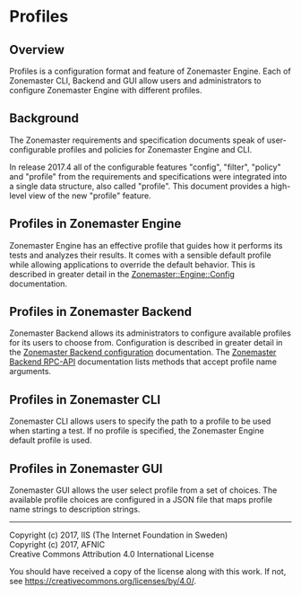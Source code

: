 # Profiles

## Overview

Profiles is a configuration format and feature of Zonemaster Engine.
Each of Zonemaster CLI, Backend and GUI allow users and administrators to configure Zonemaster Engine with different profiles.


## Background

The Zonemaster requirements and specification documents speak of user-configurable profiles and policies for Zonemaster Engine and CLI.

In release 2017.4 all of the configurable features "config", "filter", "policy" and "profile" from the requirements and specifications were integrated into a single data structure, also called "profile".
This document provides a high-level view of the new "profile" feature.


## Profiles in Zonemaster Engine

Zonemaster Engine has an effective profile that guides how it performs its tests and analyzes their results.
It comes with a sensible default profile while allowing applications to override the default behavior.
This is described in greater detail in the [Zonemaster::Engine::Config] documentation.


## Profiles in Zonemaster Backend

Zonemaster Backend allows its administrators to configure available profiles for its users to choose from.
Configuration is described in greater detail in the [Zonemaster Backend configuration] documentation.
The [Zonemaster Backend RPC-API] documentation lists methods that accept profile name arguments.


## Profiles in Zonemaster CLI

Zonemaster CLI allows users to specify the path to a profile to be used when starting a test.
If no profile is specified, the Zonemaster Engine default profile is used.


## Profiles in Zonemaster GUI

Zonemaster GUI allows the user select profile from a set of choices.
The available profile choices are configured in a JSON file that maps profile name strings to description strings.


-------
[Zonemaster Backend RPC-API]: https://github.com/dotse/zonemaster-backend/blob/master/docs/API.md
[Zonemaster Backend configuration]: https://github.com/dotse/zonemaster-backend/blob/master/docs/Configuration.md#profiles-section
[Zonemaster::Engine::Config]: https://metacpan.org/pod/Zonemaster::Engine::Config


Copyright (c) 2017, IIS (The Internet Foundation in Sweden)\
Copyright (c) 2017, AFNIC\
Creative Commons Attribution 4.0 International License

You should have received a copy of the license along with this
work. If not, see <https://creativecommons.org/licenses/by/4.0/>.
